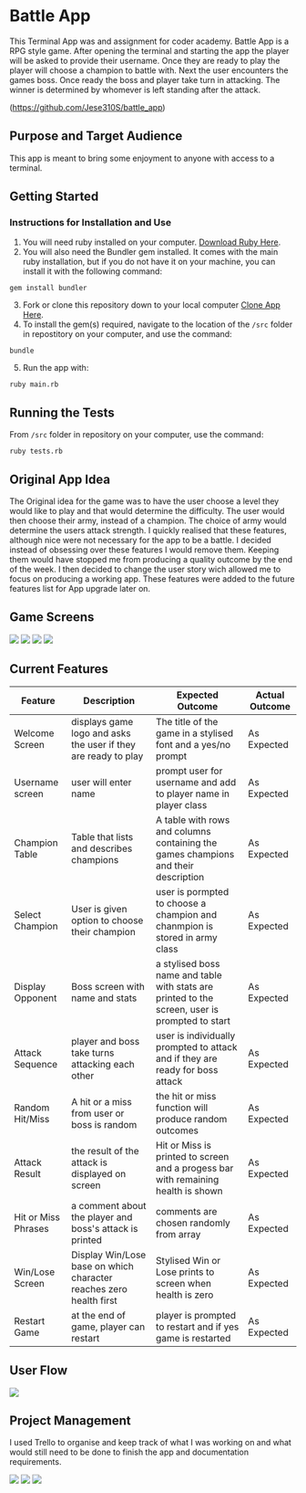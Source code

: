# Battle App
This Terminal App was and assignment for coder academy. Battle App is a RPG style game.  After opening the terminal and starting the app the player will be asked to provide their username.  Once they are ready to play the player will choose a champion to battle with.  Next the user encounters the games boss.  Once ready the boss and player take turn in attacking. The winner is determined by whomever is left standing after the attack.

(https://github.com/Jese310S/battle_app)

## Purpose and Target Audience
This app is meant to bring some enjoyment to anyone with access to a terminal.

## Getting Started

### Instructions for Installation and Use

1. You will need ruby installed on your computer. [Download Ruby Here](https://www.ruby-lang.org/en/).
2. You will also need the Bundler gem installed. It comes with the main ruby installation, but if you do not have it on your machine, you can install it with the following command:

`gem install bundler`

3. Fork or clone this repository down to your local computer [Clone App Here](https://github.com/Jese310S/battle_app.git).
4. To install the gem(s) required, navigate to the location of the `/src` folder in repostitory on your computer, and use the command:

`bundle`

5. Run the app with:

`ruby main.rb`

## Running the Tests

From `/src` folder in repository on your computer, use the command:

`ruby tests.rb`



## Original App Idea

The Original idea for the game was to have the user choose a level they would like to play and that would determine the difficulty.  The user would then choose their army, instead of a champion.  The choice of army would determine the users attack strength.  I quickly realised that these features, although nice were not necessary for the app to be a battle. I decided instead of obsessing over these features I would remove them. Keeping them would have stopped me from producing a quality outcome by the end of the week.  I then decided to change the user story wich allowed me to focus on producing a working app.  These features were added to the future features list for App upgrade later on.

## Game Screens

![](./docs/gifs/welcome_screen.gif)
![](./docs/gifs/hit.gif)
![](./docs/gifs/choose_champ.gif)
![](./docs/gifs/Win_screen.gif)


## Current Features


| Feature | Description | Expected Outcome | Actual Outcome |
| ------ | ------ | ------- | ------ |
| Welcome Screen | displays game logo and asks the user if they are ready to play | The title of the game in a stylised font and a yes/no prompt | As Expected
| Username screen  | user will enter name | prompt user for username and add to player name in player class | As Expected
| Champion Table | Table that lists and describes champions  | A table with rows and columns containing the games champions and their description | As Expected
| Select Champion | User is given option to choose their champion | user is pormpted to choose a champion and chanmpion is stored in army class | As Expected
|  Display Opponent | Boss screen with name and stats | a stylised boss name and table with stats are printed to the screen, user is prompted to start | As Expected
| Attack Sequence | player and boss take turns attacking each other | user is individually prompted to attack and if they are ready for boss attack | As Expected
| Random Hit/Miss | A hit or a miss from user or boss is random | the hit or miss function will produce random outcomes | As Expected
| Attack Result | the result of the attack is displayed on screen | Hit or Miss is printed to screen and a progess bar with remaining health is shown | As Expected
| Hit or Miss Phrases | a comment about the player and boss's attack is printed  | comments are chosen randomly from array | As Expected
| Win/Lose Screen | Display Win/Lose base on which character reaches zero health first | Stylised Win or Lose prints to screen when health is zero | As Expected
| Restart Game | at the end of game, player can restart | player is prompted to restart and if yes game is restarted | As Expected

## User Flow 
![](./docs/gifs/user_flow.png)


## Project Management

I used Trello to organise and keep track of what I was working on and what would still need to be done to finish the app and documentation requirements.


![](./docs/trello/trello_1.png)
![](./docs/trello/trello_4.png)
![](./docs/trello/trello_7.png)


















